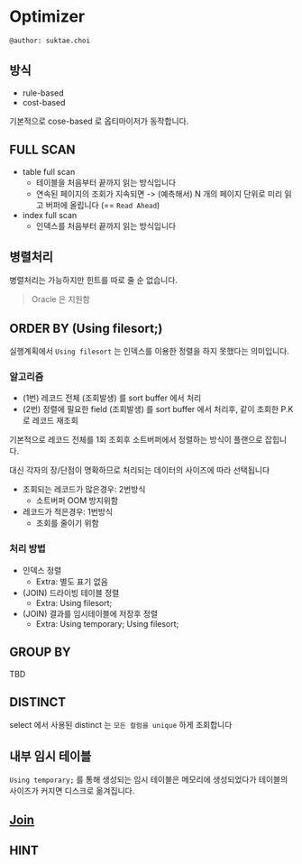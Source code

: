 # Optimizer

```
@author: suktae.choi
```

## 방식
- rule-based
- cost-based

기본적으로 cose-based 로 옵티마이저가 동작합니다.

## FULL SCAN
- table full scan
  - 테이블을 처음부터 끝까지 읽는 방식입니다
  - 연속된 페이지의 조회가 지속되면 -> (예측해서) N 개의 페이지 단위로 미리 읽고 버퍼에 올립니다 (== `Read Ahead`)
- index full scan
  - 인덱스를 처음부터 끝까지 읽는 방식입니다

## 병렬처리
병렬처리는 가능하지만 힌트를 따로 줄 순 없습니다.

> Oracle 은 지원함

## ORDER BY (Using filesort;)
실행계획에서 `Using filesort` 는 인덱스를 이용한 정렬을 하지 못했다는 의미입니다.

### 알고리즘
- (1번) 레코드 전체 (조회발생) 를 sort buffer 에서 처리
- (2번) 정렬에 필요한 field (조회발생) 를 sort buffer 에서 처리후, 같이 조회한 P.K 로 레코드 재조회

기본적으로 레코드 전체를 1회 조회후 소트버퍼에서 정렬하는 방식이 플랜으로 잡힙니다.

대신 각자의 장/단점이 명확하므로 처리되는 데이터의 사이즈에 따라 선택됩니다
- 조회되는 레코드가 많은경우: 2번방식
  - 소트버퍼 OOM 방지위함
- 레코드가 적은경우: 1번방식
  - 조회를 줄이기 위함

### 처리 방법
- 인덱스 정렬
  - Extra: 별도 표기 없음
- (JOIN) 드라이빙 테이블 정렬
  - Extra: Using filesort;
- (JOIN) 결과를 임시테이블에 저장후 정렬
  - Extra: Using temporary; Using filesort;

## GROUP BY
TBD

## DISTINCT
select 에서 사용된 distinct 는 `모든 컬럼을 unique` 하게 조회합니다

## 내부 임시 테이블
`Using temporary;` 를 통해 생성되는 임시 테이블은 메모리에 생성되었다가 테이블의 사이즈가 커지면 디스크로 옮겨집니다.

## [Join](/mysql/join)

## HINT